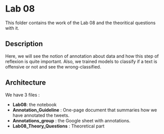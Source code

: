 # Lab 08
This folder contains the work of the Lab 08 and the theoritical questions with it.

## Description
Here, we will see the notion of annotation about data and how this step of reflexion is quite important. Also, we trained models
to classify if a text is offensive or not and see the wrong-classified.
 
## Architecture
We have 3 files :
- **Lab08**: the notebook
- **Annotation_Guideline** : One-page document that summaries how we have annotated the tweets.
- **Annotations_group** : the Google sheet with annotations.
- **Lab08_Theory_Questions** : Theoretical part
